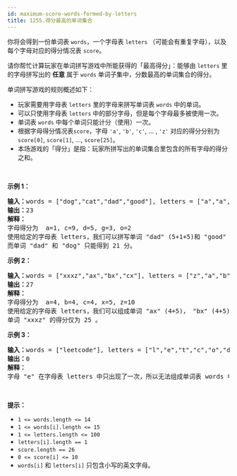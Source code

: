 ```yaml
---
id: maximum-score-words-formed-by-letters
title: 1255.得分最高的单词集合
---
```

你将会得到一份单词表 <code>words</code>，一个字母表 <code>letters</code> （可能会有重复字母），以及每个字母对应的得分情况表 <code>score</code>。

请你帮忙计算玩家在单词拼写游戏中所能获得的「最高得分」：能够由 <code>letters</code> 里的字母拼写出的 **任意** 属于 <code>words</code> 单词子集中，分数最高的单词集合的得分。

单词拼写游戏的规则概述如下：


- 玩家需要用字母表 <code>letters</code> 里的字母来拼写单词表 <code>words</code> 中的单词。
- 可以只使用字母表 <code>letters</code> 中的部分字母，但是每个字母最多被使用一次。
- 单词表 <code>words</code> 中每个单词只能计分（使用）一次。
- 根据字母得分情况表<code>score</code>，字母 <code>&#39;a&#39;</code>, <code>&#39;b&#39;</code>, <code>&#39;c&#39;</code>, ... , <code>&#39;z&#39;</code> 对应的得分分别为 <code>score[0]</code>, <code>score[1]</code>, ..., <code>score[25]</code>。
- 本场游戏的「得分」是指：玩家所拼写出的单词集合里包含的所有字母的得分之和。

 

**示例 1：**


<pre><strong>输入：</strong>words = [&#34;dog&#34;,&#34;cat&#34;,&#34;dad&#34;,&#34;good&#34;], letters = [&#34;a&#34;,&#34;a&#34;,&#34;c&#34;,&#34;d&#34;,&#34;d&#34;,&#34;d&#34;,&#34;g&#34;,&#34;o&#34;,&#34;o&#34;], score = [1,0,9,5,0,0,3,0,0,0,0,0,0,0,2,0,0,0,0,0,0,0,0,0,0,0]<br/><strong>输出：</strong>23<br/><strong>解释：</strong><br/>字母得分为  a=1, c=9, d=5, g=3, o=2<br/>使用给定的字母表 letters，我们可以拼写单词 &#34;dad&#34; (5+1+5)和 &#34;good&#34; (3+2+2+5)，得分为 23 。<br/>而单词 &#34;dad&#34; 和 &#34;dog&#34; 只能得到 21 分。</pre>

**示例 2：**


<pre><strong>输入：</strong>words = [&#34;xxxz&#34;,&#34;ax&#34;,&#34;bx&#34;,&#34;cx&#34;], letters = [&#34;z&#34;,&#34;a&#34;,&#34;b&#34;,&#34;c&#34;,&#34;x&#34;,&#34;x&#34;,&#34;x&#34;], score = [4,4,4,0,0,0,0,0,0,0,0,0,0,0,0,0,0,0,0,0,0,0,0,5,0,10]<br/><strong>输出：</strong>27<br/><strong>解释：</strong><br/>字母得分为  a=4, b=4, c=4, x=5, z=10<br/>使用给定的字母表 letters，我们可以组成单词 &#34;ax&#34; (4+5)， &#34;bx&#34; (4+5) 和 &#34;cx&#34; (4+5) ，总得分为 27 。<br/>单词 &#34;xxxz&#34; 的得分仅为 25 。</pre>

**示例 3：**


<pre><strong>输入：</strong>words = [&#34;leetcode&#34;], letters = [&#34;l&#34;,&#34;e&#34;,&#34;t&#34;,&#34;c&#34;,&#34;o&#34;,&#34;d&#34;], score = [0,0,1,1,1,0,0,0,0,0,0,1,0,0,1,0,0,0,0,1,0,0,0,0,0,0]<br/><strong>输出：</strong>0<br/><strong>解释：</strong><br/>字母 &#34;e&#34; 在字母表 letters 中只出现了一次，所以无法组成单词表 words 中的单词。</pre>

 

**提示：**


- <code>1 &lt;= words.length &lt;= 14</code>
- <code>1 &lt;= words[i].length &lt;= 15</code>
- <code>1 &lt;= letters.length &lt;= 100</code>
- <code>letters[i].length == 1</code>
- <code>score.length == 26</code>
- <code>0 &lt;= score[i] &lt;= 10</code>
- <code>words[i]</code> 和 <code>letters[i]</code> 只包含小写的英文字母。
